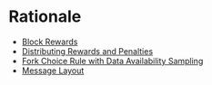 # Rationale

- [Block Rewards](./rewards.md)
- [Distributing Rewards and Penalties](./distributing_rewards.md)
- [Fork Choice Rule with Data Availability Sampling](./fork_choice_das.md)
- [Message Layout](./message_block_layout.md)
